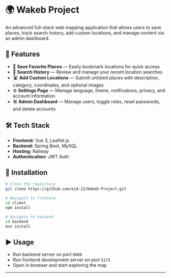# 🌍 Wakeb Project

An advanced full-stack web mapping application that allows users to save places, track search history, add custom locations, and manage content via an admin dashboard.

## 📌 Features

* 📍 **Save Favorite Places** — Easily bookmark locations for quick access
* 📜 **Search History** — Review and manage your recent location searches
* 🛣 **Add Custom Locations** — Submit unlisted places with description, category, coordinates, and optional images
* ⚙ **Settings Page** — Manage language, theme, notifications, privacy, and account information
* 🛠 **Admin Dashboard** — Manage users, toggle roles, reset passwords, and delete accounts


## 🛠 Tech Stack

* **Frontend:** Vue 3, Leaflet.js
* **Backend:** Spring Boot, MySQL
* **Hosting:** Railway
* **Authentication:** JWT Auth

## 🚀 Installation

```bash
# Clone the repository
git clone https://github.com/eid-12/Wakeb-Project.git

# Navigate to frontend
cd client
npm install

# Navigate to backend
cd backend
mvn install
```

## ▶ Usage

* Run backend server on port `8080`
* Run frontend development server on port `5173`
* Open in browser and start exploring the map

---
